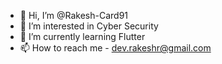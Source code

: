 - 👋 Hi, I’m @Rakesh-Card91
- 👀 I’m interested in Cyber Security
- 🌱 I’m currently learning Flutter
- 📫 How to reach me - dev.rakeshr@gmail.com

<!---
Rakesh-Card91/Rakesh-Card91 is a ✨ special ✨ repository because its `README.md` (this file) appears on your GitHub profile.
You can click the Preview link to take a look at your changes.
--->
